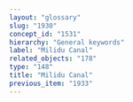 ```yaml
---
layout: "glossary"
slug: "1930"
concept_id: "1531"
hierarchy: "General keywords"
label: "Milidu Canal"
related_objects: "178"
type: "148"
title: "Milidu Canal"
previous_item: "1933"
---
```

